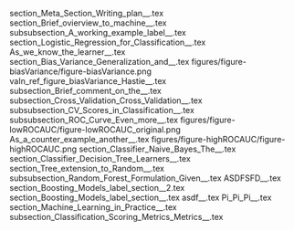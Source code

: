 section_Meta_Section_Writing_plan__.tex
section_Brief_ovierview_to_machine__.tex
subsubsection_A_working_example_label__.tex
section_Logistic_Regression_for_Classification__.tex
As_we_know_the_learner__.tex
section_Bias_Variance_Generalization_and__.tex
figures/figure-biasVariance/figure-biasVariance.png
vaIn_ref_figure_biasVariance_Hastie__.tex
subsection_Brief_comment_on_the__.tex
subsection_Cross_Validation_Cross_Validation__.tex
subsubsection_CV_Scores_in_Classification__.tex
subsubsection_ROC_Curve_Even_more__.tex
figures/figure-lowROCAUC/figure-lowROCAUC_original.png
As_a_counter_example_another__.tex
figures/figure-highROCAUC/figure-highROCAUC.png
section_Classifier_Naive_Bayes_The__.tex
section_Classifier_Decision_Tree_Learners__.tex
section_Tree_extension_to_Random__.tex
subsubsection_Random_Forest_Formulation_Given__.tex
ASDFSFD__.tex
section_Boosting_Models_label_section__2.tex
section_Boosting_Models_label_section__.tex
asdf__.tex
Pi_Pi_Pi__.tex
section_Machine_Learning_in_Practice__.tex
subsection_Classification_Scoring_Metrics_Metrics__.tex
